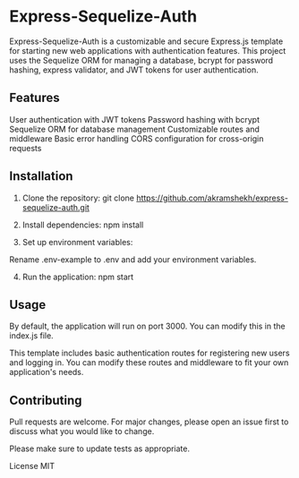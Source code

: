 # Express-Sequelize-Auth

Express-Sequelize-Auth is a customizable and secure Express.js template for starting new web applications with authentication features. This project uses the Sequelize ORM for managing a database, bcrypt for password hashing, express validator, and JWT tokens for user authentication.

## Features

User authentication with JWT tokens
Password hashing with bcrypt
Sequelize ORM for database management
Customizable routes and middleware
Basic error handling
CORS configuration for cross-origin requests

## Installation

1. Clone the repository:
git clone https://github.com/akramshekh/express-sequelize-auth.git

2. Install dependencies:
npm install

3. Set up environment variables:

Rename .env-example to .env and add your environment variables.

4. Run the application:
npm start

## Usage

By default, the application will run on port 3000. You can modify this in the index.js file.

This template includes basic authentication routes for registering new users and logging in. You can modify these routes and middleware to fit your own application's needs.

## Contributing
Pull requests are welcome. For major changes, please open an issue first to discuss what you would like to change.

Please make sure to update tests as appropriate.

License
MIT